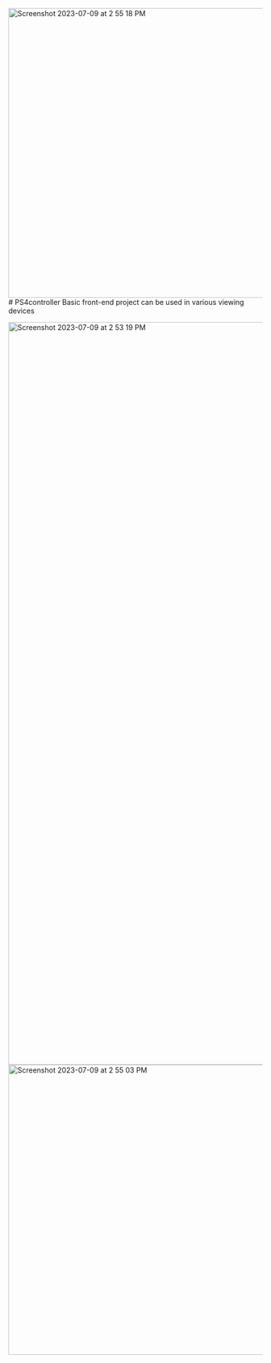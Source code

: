 <img width="573" alt="Screenshot 2023-07-09 at 2 55 18 PM" src="https://github.com/priyansh673/PS4controller/assets/121422165/de1636d4-1ad7-4336-a447-cd4c8718a471"># PS4controller
Basic front-end project can be used in various viewing devices


<img width="1469" alt="Screenshot 2023-07-09 at 2 53 19 PM" src="https://github.com/priyansh673/PS4controller/assets/121422165/86d57990-bcb5-46c1-8740-be0a2941f855">


<img width="574" alt="Screenshot 2023-07-09 at 2 55 03 PM" src="https://github.com/priyansh673/PS4controller/assets/121422165/24b7223a-dc4c-4fec-a983-03222d23ff7d">




